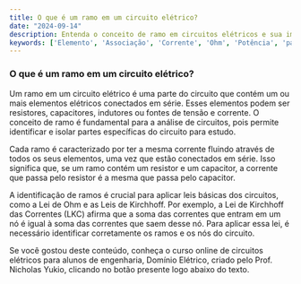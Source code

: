 ```yaml
---
title: O que é um ramo em um circuito elétrico?
date: "2024-09-14"
description: Entenda o conceito de ramo em circuitos elétricos e sua importância na análise de circuitos.
keywords: ['Elemento', 'Associação', 'Corrente', 'Ohm', 'Potência', 'paralelo', 'Ramo']
---
```


### O que é um ramo em um circuito elétrico?

Um ramo em um circuito elétrico é uma parte do circuito que contém um ou mais elementos elétricos conectados em série. Esses elementos podem ser resistores, capacitores, indutores ou fontes de tensão e corrente. O conceito de ramo é fundamental para a análise de circuitos, pois permite identificar e isolar partes específicas do circuito para estudo.

Cada ramo é caracterizado por ter a mesma corrente fluindo através de todos os seus elementos, uma vez que estão conectados em série. Isso significa que, se um ramo contém um resistor e um capacitor, a corrente que passa pelo resistor é a mesma que passa pelo capacitor.

A identificação de ramos é crucial para aplicar leis básicas dos circuitos, como a Lei de Ohm e as Leis de Kirchhoff. Por exemplo, a Lei de Kirchhoff das Correntes (LKC) afirma que a soma das correntes que entram em um nó é igual à soma das correntes que saem desse nó. Para aplicar essa lei, é necessário identificar corretamente os ramos e os nós do circuito.

Se você gostou deste conteúdo, conheça o curso online de circuitos elétricos para alunos de engenharia, Domínio Elétrico, criado pelo Prof. Nicholas Yukio, clicando no botão presente logo abaixo do texto.